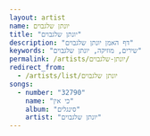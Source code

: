 ```yaml
---
layout: artist
name: יונתן שלגבוים
title: "יונתן שלגבוים"
description: "דף האמן יונתן שלגבוים"
keywords: "שירים, מוזיקה, יונתן שלגבוים"
permalink: /artists/יונתן-שלגבוים/
redirect_from:
  - /artists/list/יונתן שלגבוים
songs:
  - number: "32790"
    name: "כי אין"
    album: "סינגלים"
    artist: "יונתן שלגבוים"
---
```

